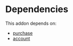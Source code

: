# Dependencies

This addon depends on:

- [purchase](https://github.com/bringout/oca-ocb-core)
- [account](https://github.com/bringout/oca-ocb-accounting)
